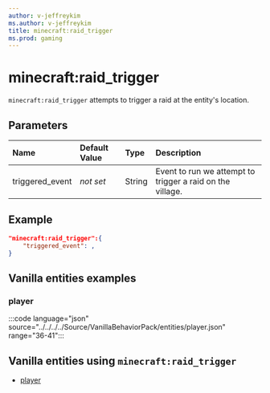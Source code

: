 ```yaml
---
author: v-jeffreykim
ms.author: v-jeffreykim
title: minecraft:raid_trigger
ms.prod: gaming
---
```


# minecraft:raid_trigger

`minecraft:raid_trigger` attempts to trigger a raid at the entity's location.

## Parameters

|Name |Default Value  |Type  |Description  |
|:----------|:----------|:----------|:----------|
| triggered_event| *not set*| String| Event to run we attempt to trigger a raid on the village. |

## Example

```json
"minecraft:raid_trigger":{
    "triggered_event": ,
}
```

## Vanilla entities examples

### player

:::code language="json" source="../../../../Source/VanillaBehaviorPack/entities/player.json" range="36-41":::

## Vanilla entities using `minecraft:raid_trigger`

- [player](../../../../Source/VanillaBehaviorPack_Snippets/entities/player.md)